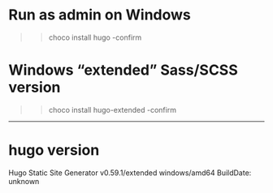 # Run as admin on Windows
>> choco install hugo -confirm

# Windows “extended” Sass/SCSS version
>> choco install hugo-extended -confirm


----------------------------------------------------

# hugo version
Hugo Static Site Generator v0.59.1/extended windows/amd64 BuildDate: unknown

